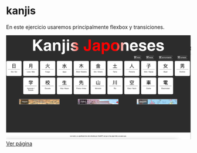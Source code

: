 # kanjis
En este ejercicio usaremos principalmente flexbox y transiciones.

![Resultado](resultado.png)
[Ver página](DanieLucky13.github.io/kanjis)